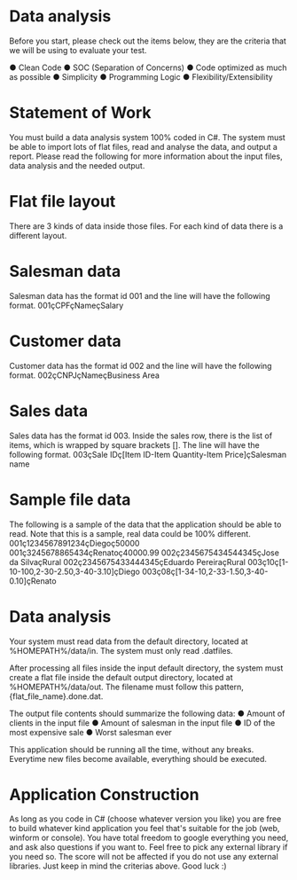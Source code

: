 Data analysis
=============

Before you start, please check out the items below, they are the criteria that we will be using to 
evaluate your test.

● Clean Code
● SOC (Separation of Concerns)
● Code optimized as much as possible
● Simplicity
● Programming Logic
● Flexibility/Extensibility

Statement of Work
=================

You must build a data analysis system 100% coded in C#. The system must be able to import 
lots of flat files, read and analyse the data, and output a report.
Please read the following for more information about the input files, data analysis and the 
needed output.

Flat file layout
================
There are 3 kinds of data inside those files. For each kind of data there is a different layout.

Salesman data
=============
Salesman data has the format id 001 and the line will have the following format.
001çCPFçNameçSalary

Customer data
=============
Customer data has the format id 002 and the line will have the following format.
002çCNPJçNameçBusiness Area

Sales data
==========
Sales data has the format id 003. Inside the sales row, there is the list of items, which is 
wrapped by square brackets []. The line will have the following format.
003çSale IDç[Item ID-Item Quantity-Item Price]çSalesman name


Sample file data
================
The following is a sample of the data that the application should be able to read. Note that this is 
a sample, real data could be 100% different.
001ç1234567891234çDiegoç50000
001ç3245678865434çRenatoç40000.99
002ç2345675434544345çJose da SilvaçRural
002ç2345675433444345çEduardo PereiraçRural
003ç10ç[1-10-100,2-30-2.50,3-40-3.10]çDiego
003ç08ç[1-34-10,2-33-1.50,3-40-0.10]çRenato


Data analysis
=============
Your system must read data from the default directory, located at %HOMEPATH%/data/in. The 
system must only read .datfiles.

After processing all files inside the input default directory, the system must create a flat file 
inside the default output directory, located at %HOMEPATH%/data/out. The filename must follow 
this pattern, {flat_file_name}.done.dat.

The output file contents should summarize the following data:
● Amount of clients in the input file
● Amount of salesman in the input file
● ID of the most expensive sale
● Worst salesman ever

This application should be running all the time, without any breaks. Everytime new files become 
available, everything should be executed.

Application Construction
========================
As long as you code in C# (choose whatever version you like) you are free to build whatever 
kind application you feel that's suitable for the job (web, winform or console). 
You have total freedom to google everything you need, and ask also questions if you want to. 
Feel free to pick any external library if you need so.
The score will not be affected if you do not use any external libraries. Just keep in mind the 
criterias above. Good luck :)
